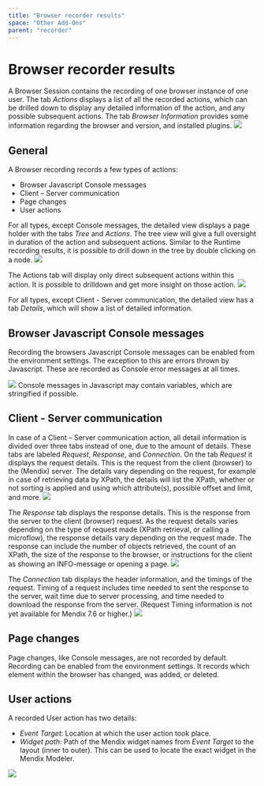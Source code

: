 ```yaml
---
title: "Browser recorder results"
space: "Other Add-Ons"
parent: "recorder"
---
```


# Browser recorder results #

A Browser Session contains the recording of one browser instance of one user.
The tab *Actions* displays a list of all the recorded actions, which  can be drilled down to display any detailed information of the action, and any possible subsequent actions. The tab *Browser Information* provides some information regarding the browser and version, and installed plugins.
![](attachments/Performance_browser_recording.png)

## General ##
A Browser recording records a few types of actions:

- Browser Javascript Console messages
- Client – Server communication
- Page changes
- User actions

For all types, except Console messages, the detailed view displays a page holder with the tabs *Tree* and *Actions*.
The tree view will give a full oversight in duration of the action and subsequent actions. 
Similar to the Runtime recording results, it is possible to drill down in the tree by double clicking on a node.
![](attachments/Performance_browser_recording_ActionsTree.png)

The Actions tab will display only direct subsequent actions within this action. It is possible to drilldown and get more insight on those action.
![](attachments/Performance_browser_recording_ActionsActions.png)

For all types, except Client - Server communication, the detailed view has a tab *Details*, which will show a list of detailed information.

## Browser Javascript Console messages ##
Recording the browsers Javascript Console messages can be enabled from the environment settings. The exception to this are errors thrown by Javascript. These are recorded as Console error messages at all times.

![](attachments/Performance_browser_recording_ConsoleMessage.png)
Console messages in Javascript may contain variables, which are stringified if possible. 

## Client - Server communication ##
In case of a Client – Server communication action, all detail information is divided over three tabs instead of one, due to the amount of details. These tabs are labeled *Request*, *Response*, and *Connection*. 
On the tab *Request* it displays the request details. This is the request from the client (browser) to the (Mendix) server. The details vary depending on the request, for example  in case of retrieving data by XPath, the details will list the XPath, whether or not sorting is applied and using which attribute(s), possible offset and limit, and more.
![](attachments/Performance_browser_recording_ActionsRequest.png)

The *Response* tab displays the response details. This is the response from the server to the client (browser) request. As the request details varies depending on the type of request made (XPath retrieval, or calling a microflow), the response details vary depending on the request made.
The response can include the number of objects retrieved, the count of an XPath, the size of the response to the browser, or instructions for the client as showing an INFO-message or opening a page. 
![](attachments/Performance_browser_recording_ActionsResponse.png)

The *Connection* tab displays the header information, and the timings of the request. Timing of a request includes time needed to sent the response to the server, wait time due to server processing, and time needed to download the response from the server. 
(Request Timing information is not yet available for Mendix 7.6 or higher.)
![](attachments/Performance_browser_recording_ActionsConnection.png)

## Page changes ##
Page changes, like Console messages, are not recorded by default. Recording can be enabled from the environment settings. It records which element within the browser has changed, was added, or deleted.

## User actions ##
A recorded User action has two details:

- *Event Target*: Location at which the user action took place. 
- *Widget path*: Path of the Mendix widget names from *Event Target* to the layout (inner to outer). This can be used to locate the exact widget in the Mendix Modeler.

![](attachments/Performance_browser_recording_UserAction.png)